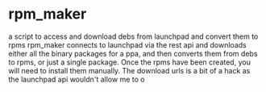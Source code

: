 # rpm_maker
a script to access and download debs from launchpad and convert them to rpms
rpm_maker connects to launchpad via the rest api and downloads either all the binary packages for a ppa, and then converts them from debs to rpms, or just a single package.
Once the rpms have been created, you will need to install them manually.
The download urls is a bit of a hack as the launchpad api wouldn't allow me to o
<!--stackedit_data:
eyJoaXN0b3J5IjpbMjIzMzgyMzUwXX0=
-->